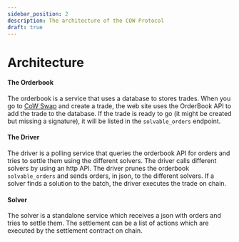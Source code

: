 ```yaml
---
sidebar_position: 2
description: The architecture of the COW Protocol
draft: true
---
```


# Architecture


#### The Orderbook

The orderbook is a service that uses a database to stores trades. When you go to [CoW Swap](https://swap.cow.fi) and create a trade, the web site uses the OrderBook API to add the trade to the database. If the trade is ready to go (it might be created but missing a signature), it will be listed in the `solvable_orders` endpoint.

#### The Driver

The driver is a polling service that queries the orderbook API for orders and tries to settle them using the different solvers. The driver calls different solvers by using an http API. The driver prunes the orderbook `solvable_orders` and sends orders, in json, to the different solvers. If a solver finds a solution to the batch, the driver executes the trade on chain.

#### Solver

The solver is a standalone service which receives a json with orders and tries to settle them.
The settlement can be a list of actions which are executed by the settlement contract on chain.